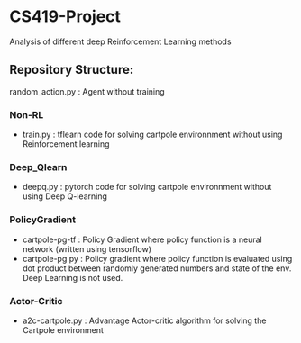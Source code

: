 # CS419-Project
Analysis of different  deep Reinforcement Learning methods

## Repository Structure: 

random_action.py : Agent without training

### Non-RL
- train.py : tflearn code for solving cartpole environnment without using Reinforcement learning

### Deep_Qlearn
- deepq.py : pytorch code for solving cartpole environnment without using Deep Q-learning

### PolicyGradient
- cartpole-pg-tf : Policy Gradient where policy function is a neural network (written using tensorflow)
- cartpole-pg.py : Policy gradient where policy function is evaluated using dot product between randomly generated numbers and state of the env. Deep Learning is not used. 

### Actor-Critic
- a2c-cartpole.py : Advantage Actor-critic algorithm for solving the Cartpole environment

